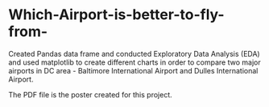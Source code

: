 # Which-Airport-is-better-to-fly-from-
Created Pandas data frame and conducted Exploratory Data Analysis (EDA) and used matplotlib to create different charts in order to compare two major airports in DC area - Baltimore International Airport and Dulles International Airport.

The PDF file is the poster created for this project.
